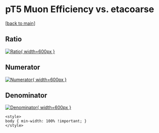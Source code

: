 # pT5 Muon Efficiency vs. etacoarse

[[back to main](./)]



## Ratio

[![Ratio](../mtv/var/pT5_13_eff_etacoarse.png){ width=600px }](../mtv/var/pT5_13_eff_etacoarse.pdf)

## Numerator

[![Numerator](../mtv/num/pT5_13_eff_etacoarse_num.png){ width=600px }](../mtv/num/pT5_13_eff_etacoarse_num.pdf)

## Denominator

[![Denominator](../mtv/den/pT5_13_eff_etacoarse_den.png){ width=600px }](../mtv/den/pT5_13_eff_etacoarse_den.pdf)


``` {=html}
<style>
body { min-width: 100% !important; }
</style>
```

